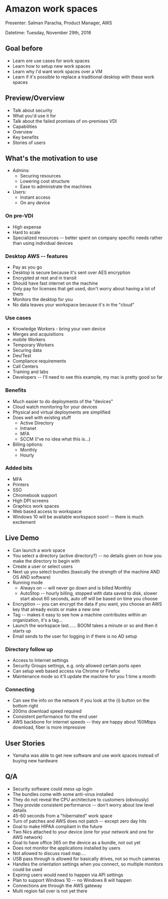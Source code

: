 # Amazon work spaces

Presenter: Salman Paracha, Product Manager, AWS

Datetime: Tuesday, November 29th, 2016

## Goal before

* Learn ore use cases for work spaces
* Learn how to setup new work spaces
* Learn why I'd want work spaces over a VM
* Learn if it's possible to replace a traditional desktop with these work spaces

## Preview/Overview

* Talk about security
* What you'd use it for
* Talk about the failed promises of on-premises VDI
* Capabilities
* Overview
* Key benefits
* Stories of users

## What's the motivation to use

* Admins:
  * Securing resources
  * Lowering cost structure
  * Ease to administrate the machines
* Users:
  * Instant access
  * On any device


### On pre-VDI

* High expense
* Hard to scale
* Specialized resources -- better spent on company specific needs rather than using individual devices


### Desktop AWS -- features

* Pay as you go
* Desktop is secure because it's sent over AES encryption
* Encrypted at rest and in transit
* Should have fast internet on the machine
* Only pay for licenses that get used, don't worry about having a lot of them
* Monitors the desktop for you
* No data leaves your workspace because it's in the "cloud"

### Use cases

* Knowledge Workers - bring your own device
* Merges and acquisitions
* mobile Workers
* Temporary Workers
* Securing data
* Dev/Test
* Compliance requirements
* Call Centers
* Training and labs
* Developers -- I'll need to see this example, my mac is pretty good so far

### Benefits

* Much easier to do deployments of the "devices"
* Cloud watch monitoring for your devices
* Physical and virtual deployments are simplified
* Does well with existing stuff
  * Active Directory
  * Intranet
  * MFA
  * SCCM (I've no idea what this is...)
* Billing options:
  * Monthly
  * Hourly


### Added bits

* MFA
* Printers
* SSO
* Chromebook support
* High DPI screens
* Graphics work spaces
* Web based access to workspace
* Windows 10 will be available workspace soon! -- there is much excitement

## Live Demo

* Can launch a work space
* You select a directory (active directory?) -- no details given on how you make the directory to begin with
* Create a user or select users
* Next up you select bundles (basically the strength of the machine AND OS AND software)
* Running mode
  * Always on -- will never go down and is billed Monthly
  * AutoStop -- hourly billing, stopped with data saved to disk, slower start about 60 seconds, auto off will be based on time you choose
* Encryption -- you can encrypt the data if you want, you choose an AWS key that already exists or make a new one
* Tag -- makes it easy to see how a machine contributes within an organization, it's a tag...
* Launch the workspace last...... BOOM takes a minute or so and then it starts up
* Email sends to the user for logging in if there is no AD setup

### Directory follow up

* Access to Internet settings
* Security Groups settings, e.g. only allowed certain ports open
* Can setup web based access via Chrome or Firefox
* Maintenance mode so it'll update the machine for you 1 time a month

### Connecting

* Can see the info on the network if you look at the (i) button on the bottom right
* 200ms download speed required
* Consistent performance for the end user
* AWS backbone for internet speeds -- they are happy about 150Mbps download, fiber is more impressive

## User Stories

* Yamaha was able to get new software and use work spaces instead of buying new hardware

## Q/A

* Security software could mess up login
* The bundles come with some anti-virus installed
* They do not reveal the CPU architecture to customers (obviously)
* They provide consistent performance -- don't worry about low level details
* 45-60 seconds from a "hibernated" work space
* Turn of patches and AWS does not patch -- except zero day hits
* Goal to make HIPAA compliant in the future
* Two Nics attached to your device (one for your network and one for AWS network)
* Goal to have office 365 on the device as a bundle, not out yet
* Does not monitor the applications installed by users
* Not allowed to discuss road map....
* USB pass through is allowed for basically drives, not so much cameras
* Handles the orientation settings when you connect, so multiple monitors could be used
* Expiring users would need to happen via API settings
* Plan to support Windows 10 -- no Windows 8 will happen
* Connections are through the AWS gateway
* Multi region fail over is not yet there
